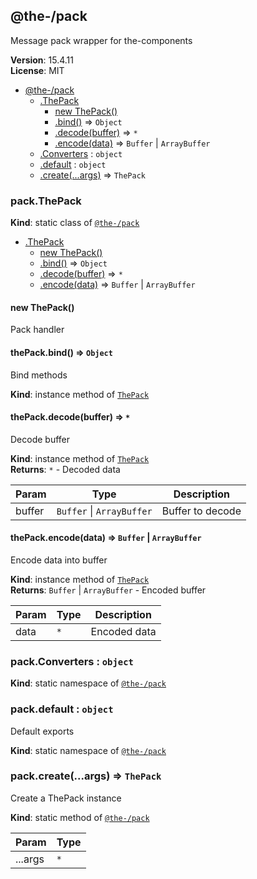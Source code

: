 <!--- Code generated by @the-/script-doc. DO NOT EDIT. -->

<a name="module_@the-/pack"></a>

## @the-/pack
Message pack wrapper for the-components

**Version**: 15.4.11  
**License**: MIT  

* [@the-/pack](#module_@the-/pack)
    * [.ThePack](#module_@the-/pack.ThePack)
        * [new ThePack()](#new_module_@the-/pack.ThePack_new)
        * [.bind()](#module_@the-/pack.ThePack+bind) ⇒ <code>Object</code>
        * [.decode(buffer)](#module_@the-/pack.ThePack+decode) ⇒ <code>\*</code>
        * [.encode(data)](#module_@the-/pack.ThePack+encode) ⇒ <code>Buffer</code> \| <code>ArrayBuffer</code>
    * [.Converters](#module_@the-/pack.Converters) : <code>object</code>
    * [.default](#module_@the-/pack.default) : <code>object</code>
    * [.create(...args)](#module_@the-/pack.create) ⇒ <code>ThePack</code>

<a name="module_@the-/pack.ThePack"></a>

### pack.ThePack
**Kind**: static class of [<code>@the-/pack</code>](#module_@the-/pack)  

* [.ThePack](#module_@the-/pack.ThePack)
    * [new ThePack()](#new_module_@the-/pack.ThePack_new)
    * [.bind()](#module_@the-/pack.ThePack+bind) ⇒ <code>Object</code>
    * [.decode(buffer)](#module_@the-/pack.ThePack+decode) ⇒ <code>\*</code>
    * [.encode(data)](#module_@the-/pack.ThePack+encode) ⇒ <code>Buffer</code> \| <code>ArrayBuffer</code>

<a name="new_module_@the-/pack.ThePack_new"></a>

#### new ThePack()
Pack handler

<a name="module_@the-/pack.ThePack+bind"></a>

#### thePack.bind() ⇒ <code>Object</code>
Bind methods

**Kind**: instance method of [<code>ThePack</code>](#module_@the-/pack.ThePack)  
<a name="module_@the-/pack.ThePack+decode"></a>

#### thePack.decode(buffer) ⇒ <code>\*</code>
Decode buffer

**Kind**: instance method of [<code>ThePack</code>](#module_@the-/pack.ThePack)  
**Returns**: <code>\*</code> - Decoded data  

| Param | Type | Description |
| --- | --- | --- |
| buffer | <code>Buffer</code> \| <code>ArrayBuffer</code> | Buffer to decode |

<a name="module_@the-/pack.ThePack+encode"></a>

#### thePack.encode(data) ⇒ <code>Buffer</code> \| <code>ArrayBuffer</code>
Encode data into buffer

**Kind**: instance method of [<code>ThePack</code>](#module_@the-/pack.ThePack)  
**Returns**: <code>Buffer</code> \| <code>ArrayBuffer</code> - Encoded buffer  

| Param | Type | Description |
| --- | --- | --- |
| data | <code>\*</code> | Encoded data |

<a name="module_@the-/pack.Converters"></a>

### pack.Converters : <code>object</code>
**Kind**: static namespace of [<code>@the-/pack</code>](#module_@the-/pack)  
<a name="module_@the-/pack.default"></a>

### pack.default : <code>object</code>
Default exports

**Kind**: static namespace of [<code>@the-/pack</code>](#module_@the-/pack)  
<a name="module_@the-/pack.create"></a>

### pack.create(...args) ⇒ <code>ThePack</code>
Create a ThePack instance

**Kind**: static method of [<code>@the-/pack</code>](#module_@the-/pack)  

| Param | Type |
| --- | --- |
| ...args | <code>\*</code> | 

